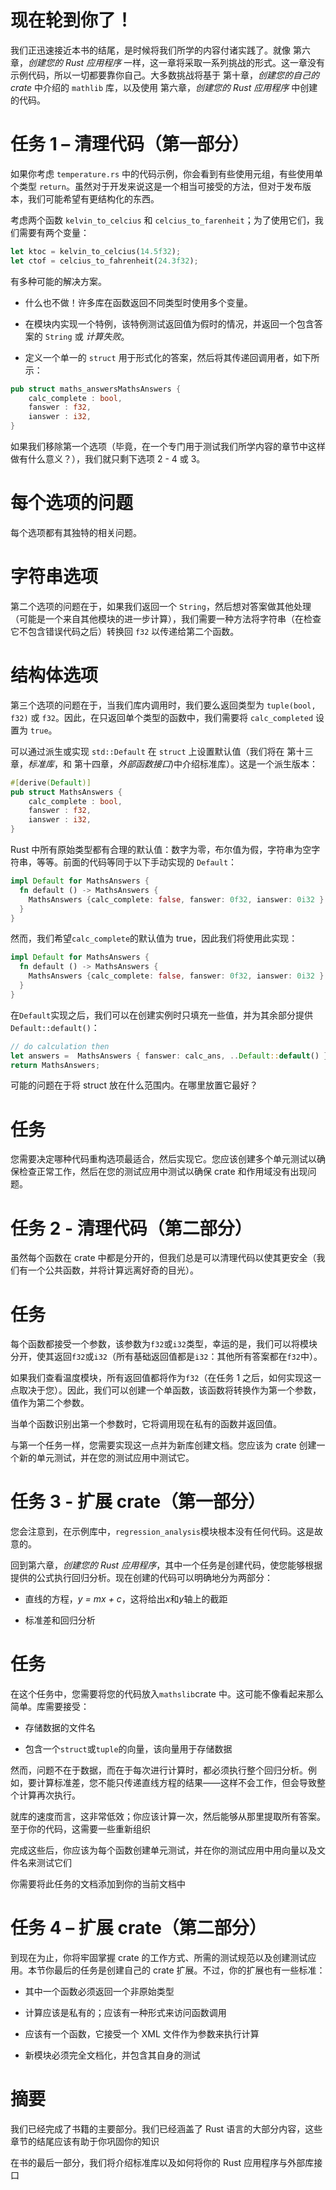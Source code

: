 # 现在轮到你了！

我们正迅速接近本书的结尾，是时候将我们所学的内容付诸实践了。就像 第六章，*创建您的 Rust 应用程序* 一样，这一章将采取一系列挑战的形式。这一章没有示例代码，所以一切都要靠你自己。大多数挑战将基于 第十章，*创建您的自己的 crate* 中介绍的 `mathlib` 库，以及使用 第六章，*创建您的 Rust 应用程序* 中创建的代码。

# 任务 1 – 清理代码（第一部分）

如果你考虑 `temperature.rs` 中的代码示例，你会看到有些使用元组，有些使用单个类型 `return`。虽然对于开发来说这是一个相当可接受的方法，但对于发布版本，我们可能希望有更结构化的东西。

考虑两个函数 `kelvin_to_celcius` 和 `celcius_to_farenheit`；为了使用它们，我们需要有两个变量：

```rs
let ktoc = kelvin_to_celcius(14.5f32); 
let ctof = celcius_to_fahrenheit(24.3f32); 
```

有多种可能的解决方案。

+   什么也不做！许多库在函数返回不同类型时使用多个变量。

+   在模块内实现一个特例，该特例测试返回值为假时的情况，并返回一个包含答案的 `String` 或 *计算失败*。

+   定义一个单一的 `struct` 用于形式化的答案，然后将其传递回调用者，如下所示：

```rs
pub struct maths_answersMathsAnswers { 
    calc_complete : bool, 
    fanswer : f32, 
    ianswer : i32, 
}  
```

如果我们移除第一个选项（毕竟，在一个专门用于测试我们所学内容的章节中这样做有什么意义？），我们就只剩下选项 2 - 4 或 3。

# 每个选项的问题

每个选项都有其独特的相关问题。

# 字符串选项

第二个选项的问题在于，如果我们返回一个 `String`，然后想对答案做其他处理（可能是一个来自其他模块的进一步计算），我们需要一种方法将字符串（在检查它不包含错误代码之后）转换回 `f32` 以传递给第二个函数。

# 结构体选项

第三个选项的问题在于，当我们库内调用时，我们要么返回类型为 `tuple(bool, f32)` 或 `f32`。因此，在只返回单个类型的函数中，我们需要将 `calc_completed` 设置为 `true`。

可以通过派生或实现 `std::Default` 在 `struct` 上设置默认值（我们将在 第十三章，*标准库*，和 第十四章，*外部函数接口*)中介绍标准库）。这是一个派生版本：

```rs
#[derive(Default)] 
pub struct MathsAnswers { 
    calc_complete : bool, 
    fanswer : f32, 
    ianswer : i32, 
}  
```

Rust 中所有原始类型都有合理的默认值：数字为零，布尔值为假，字符串为空字符串，等等。前面的代码等同于以下手动实现的 `Default`：

```rs
impl Default for MathsAnswers { 
  fn default () -> MathsAnswers { 
    MathsAnswers {calc_complete: false, fanswer: 0f32, ianswer: 0i32 } 
  } 
} 
```

然而，我们希望`calc_complete`的默认值为 true，因此我们将使用此实现：

```rs
impl Default for MathsAnswers { 
  fn default () -> MathsAnswers { 
    MathsAnswers {calc_complete: false, fanswer: 0f32, ianswer: 0i32 } 
  } 
} 
```

在`Default`实现之后，我们可以在创建实例时只填充一些值，并为其余部分提供`Default::default()`：

```rs
// do calculation then
let answers =  MathsAnswers { fanswer: calc_ans, ..Default::default() }; 
return MathsAnswers; 
```

可能的问题在于将 struct 放在什么范围内。在哪里放置它最好？

# 任务

您需要决定哪种代码重构选项最适合，然后实现它。您应该创建多个单元测试以确保检查正常工作，然后在您的测试应用中测试以确保 crate 和作用域没有出现问题。

# 任务 2 - 清理代码（第二部分）

虽然每个函数在 crate 中都是分开的，但我们总是可以清理代码以使其更安全（我们有一个公共函数，并将计算远离好奇的目光）。

# 任务

每个函数都接受一个参数，该参数为`f32`或`i32`类型，幸运的是，我们可以将模块分开，使其返回`f32`或`i32`（所有基础返回值都是`i32`：其他所有答案都在`f32`中）。

如果我们查看温度模块，所有返回值都将作为`f32`（在任务 1 之后，如何实现这一点取决于您）。因此，我们可以创建一个单函数，该函数将转换作为第一个参数，值作为第二个参数。

当单个函数识别出第一个参数时，它将调用现在私有的函数并返回值。

与第一个任务一样，您需要实现这一点并为新库创建文档。您应该为 crate 创建一个新的单元测试，并在您的测试应用中测试它。

# 任务 3 - 扩展 crate（第一部分）

您会注意到，在示例库中，`regression_analysis`模块根本没有任何代码。这是故意的。

回到第六章，*创建您的 Rust 应用程序*，其中一个任务是创建代码，使您能够根据提供的公式执行回归分析。现在创建的代码可以明确地分为两部分：

+   直线的方程，*y = mx + c*，这将给出*x*和*y*轴上的截距

+   标准差和回归分析

# 任务

在这个任务中，您需要将您的代码放入`mathslib`crate 中。这可能不像看起来那么简单。库需要接受：

+   存储数据的文件名

+   包含一个`struct`或`tuple`的向量，该向量用于存储数据

然而，问题不在于数据，而在于每次进行计算时，都必须执行整个回归分析。例如，要计算标准差，您不能只传递直线方程的结果——这样不会工作，但会导致整个计算再次执行。

就库的速度而言，这非常低效；你应该计算一次，然后能够从那里提取所有答案。至于你的代码，这需要一些重新组织

完成这些后，你应该为每个函数创建单元测试，并在你的测试应用中用向量以及文件名来测试它们

你需要将此任务的文档添加到你的当前文档中

# 任务 4 – 扩展 crate（第二部分）

到现在为止，你将牢固掌握 crate 的工作方式、所需的测试规范以及创建测试应用。本节你最后的任务是创建自己的 crate 扩展。不过，你的扩展也有一些标准：

+   其中一个函数必须返回一个非原始类型

+   计算应该是私有的；应该有一种形式来访问函数调用

+   应该有一个函数，它接受一个 XML 文件作为参数来执行计算

+   新模块必须完全文档化，并包含其自身的测试

# 摘要

我们已经完成了书籍的主要部分。我们已经涵盖了 Rust 语言的大部分内容，这些章节的结尾应该有助于你巩固你的知识

在书的最后一部分，我们将介绍标准库以及如何将你的 Rust 应用程序与外部库接口

